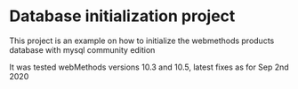 # Database initialization project

This project is an example on how to initialize the webmethods products database with mysql community edition

It was tested webMethods versions 10.3 and 10.5, latest fixes as for Sep 2nd 2020
